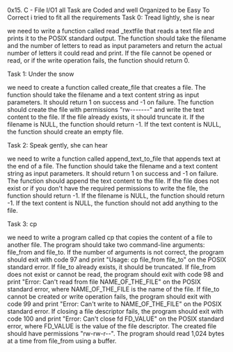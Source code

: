0x15. C - File I/O1
all Task are Coded and well Organized to be Easy To Correct 
i tried to fit  all the requirements 
Task 0: Tread lightly, she is near

we  need to write a function called read _textfile that reads a text file and prints it to the POSIX standard output. The function should take the filename and the number of letters to read as input parameters and return the actual number of letters it could read and print. If the file cannot be opened or read, or if the write operation fails, the function should return 0.

Task 1: Under the snow

we  need to create a function called create_file that creates a file. The function should take the filename and a text content string as input parameters. It should return 1 on success and -1 on failure. The function should create the file with permissions "rw-------" and write the text content to the file. If the file already exists, it should truncate it. If the filename is NULL, the function should return -1. If the text content is NULL, the function should create an empty file.

Task 2: Speak gently, she can hear

we need to write a function called append_text_to_file that appends text at the end of a file. The function should take the filename and a text content string as input parameters. It should return 1 on success and -1 on failure. The function should append the text content to the file. If the file does not exist or if you don't have the required permissions to write the file, the function should return -1. If the filename is NULL, the function should return -1. If the text content is NULL, the function should not add anything to the file.

Task 3: cp

we  need to write a program called cp that copies the content of a file to another file. The program should take two command-line arguments: file_from and file_to. If the number of arguments is not correct, the program should exit with code 97 and print "Usage: cp file_from file_to" on the POSIX standard error. If file_to already exists, it should be truncated. If file_from does not exist or cannot be read, the program should exit with code 98 and print "Error: Can't read from file NAME_OF_THE_FILE" on the POSIX standard error, where NAME_OF_THE_FILE is the name of the file. If file_to cannot be created or write operation fails, the program should exit with code 99 and print "Error: Can't write to NAME_OF_THE_FILE" on the POSIX standard error. If closing a file descriptor fails, the program should exit with code 100 and print "Error: Can't close fd FD_VALUE" on the POSIX standard error, where FD_VALUE is the value of the file descriptor. The created file should have permissions "rw-rw-r--". The program should read 1,024 bytes at a time from file_from using a buffer.
